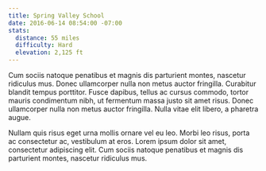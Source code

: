 ```yaml
---
title: Spring Valley School
date: 2016-06-14 08:54:00 -07:00
stats:
  distance: 55 miles
  difficulty: Hard
  elevation: 2,125 ft
---
```


Cum sociis natoque penatibus et magnis dis parturient montes, nascetur ridiculus mus. Donec ullamcorper nulla non metus auctor fringilla. Curabitur blandit tempus porttitor. Fusce dapibus, tellus ac cursus commodo, tortor mauris condimentum nibh, ut fermentum massa justo sit amet risus. Donec ullamcorper nulla non metus auctor fringilla. Nulla vitae elit libero, a pharetra augue.

Nullam quis risus eget urna mollis ornare vel eu leo. Morbi leo risus, porta ac consectetur ac, vestibulum at eros. Lorem ipsum dolor sit amet, consectetur adipiscing elit. Cum sociis natoque penatibus et magnis dis parturient montes, nascetur ridiculus mus.